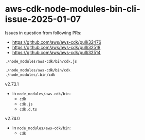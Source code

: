 # aws-cdk-node-modules-bin-cli-issue-2025-01-07

Issues in question from following PRs:
- https://github.com/aws/aws-cdk/pull/32476
- https://github.com/aws/aws-cdk/pull/32518
- https://github.com/aws/aws-cdk/pull/32514

```bash
./node_modules/aws-cdk/bin/cdk.js

./node_modules/aws-cdk/bin/cdk
./node_modules/.bin/cdk
```

v2.73.1
- In `node_modules/aws-cdk/bin`:
  - `cdk`
  - `cdk.js`
  - `cdk.d.ts`

v2.74.0
- In `node_modules/aws-cdk/bin`:
  - `cdk`

